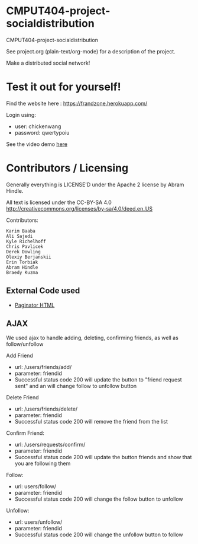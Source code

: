 CMPUT404-project-socialdistribution
===================================

CMPUT404-project-socialdistribution

See project.org (plain-text/org-mode) for a description of the project.

Make a distributed social network!

Test it out for yourself!
=========================

Find the website here : https://frandzone.herokuapp.com/

Login using:
* user: chickenwang
* password: qwertypoiu

See the video demo [here](https://www.youtube.com/watch?v=2NxgAy0GY6A)

Contributors / Licensing
========================

Generally everything is LICENSE'D under the Apache 2 license by Abram Hindle.

All text is licensed under the CC-BY-SA 4.0 http://creativecommons.org/licenses/by-sa/4.0/deed.en_US

Contributors:

    Karim Baaba
    Ali Sajedi
    Kyle Richelhoff
    Chris Pavlicek
    Derek Dowling
    Olexiy Berjanskii
    Erin Torbiak
    Abram Hindle
    Braedy Kuzma

## External Code used
* [Paginator HTML](https://simpleisbetterthancomplex.com/tutorial/2016/08/03/how-to-paginate-with-django.html)

## AJAX
We used ajax to handle adding, deleting, confirming friends, as well as follow/unfollow

Add Friend
* url: /users/friends/add/
* parameter: friendid
* Successful status code 200 will update the button to "friend request sent" and an will change follow to unfollow button

Delete Friend
* url: /users/friends/delete/
* parameter: friendid
* Successful status code 200 will remove the friend from the list

Confirm Friend: 
* url: /users/requests/confirm/
* parameter: friendid
* Successful status code 200 will update the button friends and show that you are following them

Follow:
* url: users/follow/
* parameter: friendid
* Successful status code 200 will change the follow button to unfollow

Unfollow: 
* url: users/unfollow/
* parameter: friendid
* Successful status code 200 will change the unfollow button to follow
